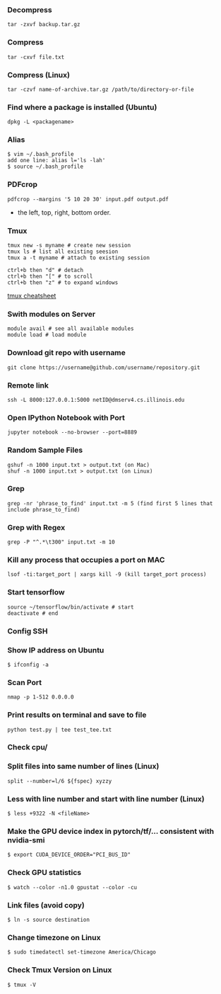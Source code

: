 ### Decompress

```
tar -zxvf backup.tar.gz 
```

### Compress
```
tar -cxvf file.txt
```


### Compress (Linux)
```
tar -czvf name-of-archive.tar.gz /path/to/directory-or-file
```

### Find where a package is installed (Ubuntu)
```
dpkg -L <packagename>
```

### Alias
```
$ vim ~/.bash_profile
add one line: alias l='ls -lah'
$ source ~/.bash_profile
```

### PDFcrop
```
pdfcrop --margins '5 10 20 30' input.pdf output.pdf
```
* the left, top, right, bottom order.


### Tmux
```
tmux new -s myname # create new session
tmux ls # list all existing seesion
tmux a -t myname # attach to existing session

ctrl+b then "d" # detach
ctrl+b then "[" # to scroll 
ctrl+b then "z" # to expand windows

```
[tmux cheatsheet](https://gist.github.com/MohamedAlaa/2961058)

### Swith modules on Server
```
module avail # see all available modules
module load # load module
```

### Download git repo with username
```
git clone https://username@github.com/username/repository.git
```

### Remote link
```
ssh -L 8000:127.0.0.1:5000 netID@dmserv4.cs.illinois.edu
```

### Open IPython Notebook with Port

```
jupyter notebook --no-browser --port=8889
```

### Random Sample Files
```
gshuf -n 1000 input.txt > output.txt (on Mac)
shuf -n 1000 input.txt > output.txt (on Linux)
```

### Grep
```
grep -nr 'phrase_to_find' input.txt -m 5 (find first 5 lines that include phrase_to_find)
```

### Grep with Regex
```
grep -P "^.*\t300" input.txt -m 10
```

### Kill any process that occupies a port on **MAC**
```
lsof -ti:target_port | xargs kill -9 (kill target_port process)
```

### Start tensorflow
```
source ~/tensorflow/bin/activate # start
deactivate # end
```

### Config SSH



### Show IP address on Ubuntu
```
$ ifconfig -a
```

### Scan Port 
```
nmap -p 1-512 0.0.0.0
```

### Print results on terminal and save to file
```
python test.py | tee test_tee.txt
```

### Check cpu/

### Split files into same number of lines (Linux)

```
split --number=l/6 ${fspec} xyzzy
```

### Less with line number and start with line number (Linux)

```
$ less +9322 -N <fileName>
```

### Make the GPU device index in pytorch/tf/… consistent with nvidia-smi

```
$ export CUDA_DEVICE_ORDER="PCI_BUS_ID"
```

### Check GPU statistics

```
$ watch --color -n1.0 gpustat --color -cu
```

### Link files (avoid copy)

```
$ ln -s source destination
```

### Change timezone on Linux

```
$ sudo timedatectl set-timezone America/Chicago
```

### Check Tmux Version on Linux

```
$ tmux -V
```


